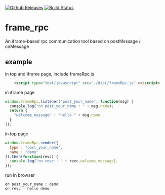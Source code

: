 [![Github Releases](https://img.shields.io/npm/l/express.svg)](https://github.com/wonder-sy0618/frame_rpc)
[![Build Status](https://travis-ci.org/wonder-sy0618/frame_rpc.svg?branch=master)](https://travis-ci.org/wonder-sy0618/frame_rpc)
# frame_rpc
An iframe-based rpc communication tool based on postMessage / onMessage


## example 
in top and iframe page, include frameRpc.js
``` html
    <script type="text/javascript" src="./dist/frameRpc.js" ></script>
```
in iframe page
``` javascript
window.frameRpc.listener("post_your_name", function(msg) {
  console.log("on post_your_name : " + msg.name);
  return {
    "welcome_message" : "hello " + msg.name
  }
});
```
in top page
``` javascript
window.frameRpc.sender({
  type : "post_your_name",
  name : "demo"
}).then(function(revc) {
  console.log("on revc : " + revc.welcome_message);
});
```
run in browser
``` console
on post_your_name : demo
on revc : hello demo
```
